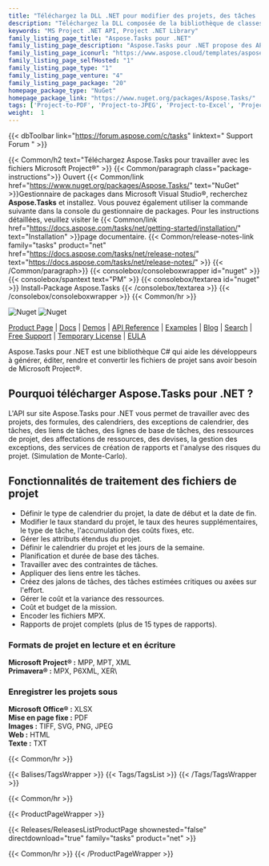 ```yaml
---
title: "Téléchargez la DLL .NET pour modifier des projets, des tâches | API Aspose.Tasks"
description: "Téléchargez la DLL composée de la bibliothèque de classes Project Task Management C# pour générer, éditer et convertir des fichiers MS Project® et Primavera® via l'API .NET sur site."
keywords: "MS Project .NET API, Project .NET Library"
family_listing_page_title: "Aspose.Tasks pour .NET"
family_listing_page_description: "Aspose.Tasks pour .NET propose des API de gestion de projet qui permettent aux applications .NET non seulement de lire et de manipuler des documents Microsoft Project®, mais également d'écrire des documents Microsoft Project® aux formats MPP et XML, le tout sans utiliser Microsoft Project®. Comme avec toutes les API de format de fichier Aspose - Aspose.Tasks pour .NET fonctionne bien avec tous les types d'applications .NET, y compris WinForms et Web Form."
family_listing_page_iconurl: "https://www.aspose.cloud/templates/aspose/App_Themes/V3/images/tasks/272x272/aspose_tasks-for-net-min.png"
family_listing_page_selfHosted: "1"
family_listing_page_type: "1"
family_listing_page_venture: "4"
family_listing_page_package: "20"
homepage_package_type: "NuGet"
homepage_package_link: "https://www.nuget.org/packages/Aspose.Tasks/"
tags: ['Project-to-PDF', 'Project-to-JPEG', 'Project-to-Excel', 'Project-to-SVG', 'Project-to-Text', 'Project-to-Format24BPPRGB', 'Project-to-TIFF', 'MPP-to-PDF', 'MPP-to-JPEG', 'MPP-to-XML', 'MPP-to-XLSX', 'MPP-to-CSV', 'MPP-to-SVG', 'MPP-to-HTML', 'MPP-to-TIFF']
weight:  1
---
```


{{< dbToolbar link="https://forum.aspose.com/c/tasks" linktext=" Support Forum " >}}

{{< Common/h2 text="Téléchargez Aspose.Tasks pour travailler avec les fichiers Microsoft Project®"  >}}
{{< Common/paragraph class="package-instructions">}}
Ouvert
{{< Common/link href="https://www.nuget.org/packages/Aspose.Tasks/" text="NuGet"  >}}Gestionnaire de packages dans Microsoft Visual Studio®, recherchez <b>Aspose.Tasks</b> et installez. Vous pouvez également utiliser la commande suivante dans la console du gestionnaire de packages. Pour les instructions détaillées, veuillez visiter le
{{< Common/link href="https://docs.aspose.com/tasks/net/getting-started/installation/" text="Installation"  >}}page documentaire.
{{< Common/release-notes-link family="tasks" product="net" href="https://docs.aspose.com/tasks/net/release-notes/" text="https://docs.aspose.com/tasks/net/release-notes/"  >}}
{{< /Common/paragraph>}}
{{< consolebox/consoleboxwrapper id="nuget" >}}
       {{< consolebox/spantext text="PM" >}}
       {{< consolebox/textarea id="nuget" >}} Install-Package Aspose.Tasks {{< /consolebox/textarea >}}
{{< /consolebox/consoleboxwrapper >}}
{{< Common/hr >}}

![Nuget](https://img.shields.io/nuget/v/Aspose.Tasks) ![Nuget](https://img.shields.io/nuget/dt/Aspose.Tasks?label=nuget%20downloads)

[Product Page](https://products.aspose.com/tasks/net/) | [Docs](https://docs.aspose.com/tasks/net/) | [Demos](https://products.aspose.app/tasks/family) | [API Reference](https://reference.aspose.com/tasks/net/) | [Examples](https://github.com/aspose-tasks/Aspose.Tasks-for-.NET) | [Blog](https://blog.aspose.com/category/tasks/) | [Search](https://search.aspose.com/) | [Free Support](https://forum.aspose.com/c/tasks) | [Temporary License](https://purchase.aspose.com/temporary-license) | [EULA](https://about.aspose.com/legal/eula/)

Aspose.Tasks pour .NET est une bibliothèque C# qui aide les développeurs à générer, éditer, rendre et convertir les fichiers de projet sans avoir besoin de Microsoft Project®.

## Pourquoi télécharger Aspose.Tasks pour .NET ?

L'API sur site Aspose.Tasks pour .NET vous permet de travailler avec des projets, des formules, des calendriers, des exceptions de calendrier, des tâches, des liens de tâches, des lignes de base de tâches, des ressources de projet, des affectations de ressources, des devises, la gestion des exceptions, des services de création de rapports et l'analyse des risques du projet. (Simulation de Monte-Carlo).

## Fonctionnalités de traitement des fichiers de projet

- Définir le type de calendrier du projet, la date de début et la date de fin.
- Modifier le taux standard du projet, le taux des heures supplémentaires, le type de tâche, l'accumulation des coûts fixes, etc.
- Gérer les attributs étendus du projet.
- Définir le calendrier du projet et les jours de la semaine.
- Planification et durée de base des tâches.
- Travailler avec des contraintes de tâches.
- Appliquer des liens entre les tâches.
- Créez des jalons de tâches, des tâches estimées critiques ou axées sur l'effort.
- Gérer le coût et la variance des ressources.
- Coût et budget de la mission.
- Encoder les fichiers MPX.
- Rapports de projet complets (plus de 15 types de rapports).

### Formats de projet en lecture et en écriture

**Microsoft Project® :** MPP, MPT, XML\
**Primavera® :** MPX, P6XML, XER\

### Enregistrer les projets sous

**Microsoft Office® :** XLSX\
**Mise en page fixe :** PDF\
**Images :** TIFF, SVG, PNG, JPEG\
**Web :** HTML\
**Texte :** TXT

{{< Common/hr >}}

{{< Balises/TagsWrapper >}}
 {{< Tags/TagsList >}}
{{< /Tags/TagsWrapper >}}

{{< Common/hr >}}

{{< ProductPageWrapper >}}
<!-- ReleasesListProductPage-->
   {{< Releases/ReleasesListProductPage shownested="false"  directdownload="true" family="tasks" product="net" >}}
<!-- /ReleasesListProductPage-->
{{< Common/hr >}}
{{< /ProductPageWrapper >}}

